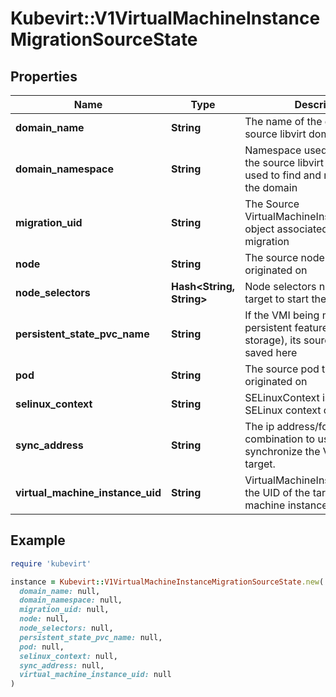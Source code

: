 # Kubevirt::V1VirtualMachineInstanceMigrationSourceState

## Properties

| Name | Type | Description | Notes |
| ---- | ---- | ----------- | ----- |
| **domain_name** | **String** | The name of the domain on the source libvirt domain | [optional] |
| **domain_namespace** | **String** | Namespace used in the name of the source libvirt domain. Can be used to find and modify paths in the domain | [optional] |
| **migration_uid** | **String** | The Source VirtualMachineInstanceMigration object associated with this migration | [optional] |
| **node** | **String** | The source node that the VMI originated on | [optional] |
| **node_selectors** | **Hash&lt;String, String&gt;** | Node selectors needed by the target to start the receiving pod. | [optional] |
| **persistent_state_pvc_name** | **String** | If the VMI being migrated uses persistent features (backend-storage), its source PVC name is saved here | [optional] |
| **pod** | **String** | The source pod that the VMI is originated on | [optional] |
| **selinux_context** | **String** | SELinuxContext is the actual SELinux context of the pod | [optional] |
| **sync_address** | **String** | The ip address/fqdn:port combination to use to synchronize the VMI with the target. | [optional] |
| **virtual_machine_instance_uid** | **String** | VirtualMachineInstanceUID is the UID of the target virtual machine instance | [optional] |

## Example

```ruby
require 'kubevirt'

instance = Kubevirt::V1VirtualMachineInstanceMigrationSourceState.new(
  domain_name: null,
  domain_namespace: null,
  migration_uid: null,
  node: null,
  node_selectors: null,
  persistent_state_pvc_name: null,
  pod: null,
  selinux_context: null,
  sync_address: null,
  virtual_machine_instance_uid: null
)
```


